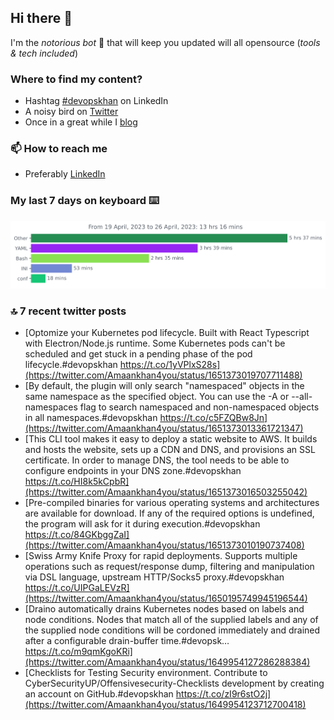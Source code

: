<!--- [![Hits](https://hits.seeyoufarm.com/api/count/incr/badge.svg?url=https%3A%2F%2Fgithub.com%2Fakhan4u%2Fhit-counter&count_bg=%2379C83D&title_bg=%23555555&icon=&icon_color=%23E7E7E7&title=visits&edge_flat=false)](https://hits.seeyoufarm.com) --->

## Hi there 👋

I'm the _notorious bot_ 🤣 that will keep you updated will all opensource (_tools & tech included_) 

### Where to find my content?

* Hashtag [#devopskhan](https://www.linkedin.com/feed/hashtag/devopskhan) on LinkedIn
* A noisy bird on [Twitter](https://twitter.com/Amaankhan4you)
* Once in a great while I [blog](https://linuxparrot.netlify.app) 


### 📫 **How to reach me**

* Preferably [LinkedIn](https://www.linkedin.com/in/amaan-khan-linux-ninja)

### My last 7 days on keyboard ⌨️

<img src="https://github.com/akhan4u/akhan4u/blob/main/images/stat.svg" alt="Amaan's Wakatime Activity!"/>

### 🔝 7 recent twitter posts
<!-- DEVDOJO:START -->
- [Optomize your Kubernetes pod lifecycle. Built with React Typescript with Electron/Node.js runtime. Some Kubernetes pods can&#39;t be scheduled and get stuck in a pending phase of the pod lifecycle.#devopskhan https://t.co/1yVPlxS28s](https://twitter.com/Amaankhan4you/status/1651373019707711488)
- [By default, the plugin will only search &quot;namespaced&quot; objects in the same namespace as the specified object. You can use the -A or --all-namespaces flag to search namespaced and non-namespaced objects in all namespaces.#devopskhan https://t.co/c5FZQBw8Jn](https://twitter.com/Amaankhan4you/status/1651373013361721347)
- [This CLI tool makes it easy to deploy a static website to AWS. It builds and hosts the website, sets up a CDN and DNS, and provisions an SSL certificate. In order to manage DNS, the tool needs to be able to configure endpoints in your DNS zone.#devopskhan https://t.co/HI8k5kCpbR](https://twitter.com/Amaankhan4you/status/1651373016503255042)
- [Pre-compiled binaries for various operating systems and architectures are available for download. If any of the required options is undefined, the program will ask for it during execution.#devopskhan https://t.co/84GKbggZaI](https://twitter.com/Amaankhan4you/status/1651373010190737408)
- [Swiss Army Knife Proxy for rapid deployments. Supports multiple operations such as request/response dump, filtering and manipulation via DSL language, upstream HTTP/Socks5 proxy.#devopskhan https://t.co/UIPGaLEVzR](https://twitter.com/Amaankhan4you/status/1650195749945196544)
- [Draino automatically drains Kubernetes nodes based on labels and node conditions. Nodes that match all of the supplied labels and any of the supplied node conditions will be cordoned immediately and drained after a configurable drain-buffer time.#devopsk… https://t.co/m9qmKgoKRi](https://twitter.com/Amaankhan4you/status/1649954127286288384)
- [Checklists for Testing Security environment. Contribute to CyberSecurityUP/Offensivesecurity-Checklists development by creating an account on GitHub.#devopskhan https://t.co/zI9r6stO2j](https://twitter.com/Amaankhan4you/status/1649954123712700418)
<!-- DEVDOJO:END -->

<!-- ![Amaan's GitHub stats](https://github-readme-stats.vercel.app/api?username=akhan4u&count_private=true&show_icons=true&hide=contribs) -->
